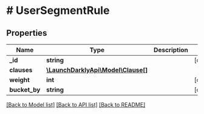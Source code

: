 # # UserSegmentRule

## Properties

Name | Type | Description | Notes
------------ | ------------- | ------------- | -------------
**_id** | **string** |  | [optional]
**clauses** | [**\LaunchDarklyApi\Model\Clause[]**](Clause.md) |  |
**weight** | **int** |  | [optional]
**bucket_by** | **string** |  | [optional]

[[Back to Model list]](../../README.md#models) [[Back to API list]](../../README.md#endpoints) [[Back to README]](../../README.md)
